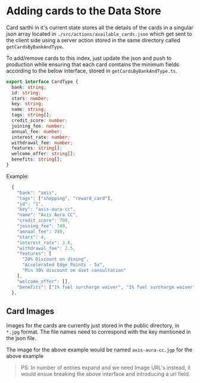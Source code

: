 # Adding cards to the Data Store

Card sarthi in it's current state stores all the details of the cards in a singular json array
located in `./src/actions/available_cards.json` which get sent to the client side using a server action stored in
the same directory called `getCardsByBankAndType`.

To add/remove cards to this index, just update the json and push to production while ensuring that each card comtains
the minimum fields according to the below interface, stored in `getCardsByBankAndType.ts`.

```ts
export interface CardType {
  bank: string;
  id: string;
  stars: number;
  key: string;
  name: string;
  tags: string[];
  credit_score: number;
  joining_fee: number;
  annual_fee: number;
  interest_rate: number;
  withdrawal_fee: number;
  features: string[];
  welcome_offer: string[];
  benefits: string[];
}
```
Example:
```ts
  {
    "bank": "axis",
    "tags": ["shopping", "reward_card"],
    "id": "1",
    "key": "axis-aura-cc",
    "name": "Axis Aura CC",
    "credit_score": 700,
    "joining_fee": 749,
    "annual_fee": 749,
    "stars": 4,
    "interest_rate": 3.6,
    "withdrawal_fee": 2.5,
    "features": [
      "20% Discount on dining",
      "Accelerated Edge Points - 5x",
      "Min 30% discount on diet consultation"
    ],
    "welcome_offer": [],
    "benefits": ["1% fuel surcharge waiver", "1% fuel surcharge waiver"]
  },
```

## Card Images

Images for the cards are currently just stored in the public directory, in `*.jpg` format.
The file names need to correspond with the key mentioned in the json file.

The image for the above example would be named `axis-aura-cc.jgp` for the above example


> PS: In number of entries expand and we need Image URL's instead, it would ensue breaking the
> above interface and introducing a url field.
